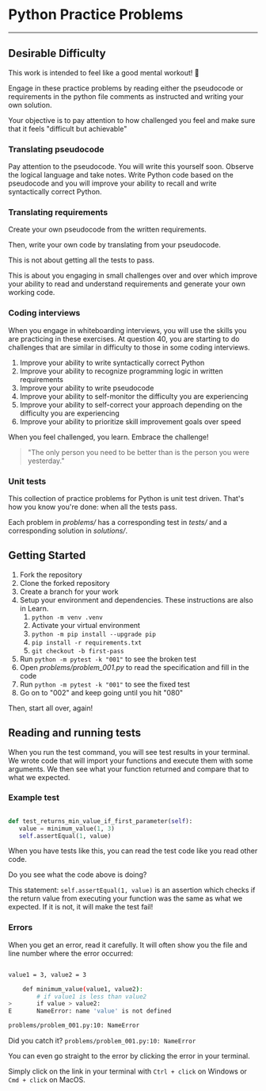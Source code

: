 # Python Practice Problems

---

## Desirable Difficulty

This work is intended to feel like a good mental workout! 🧠

Engage in these practice problems by reading either the pseudocode or
requirements in the python file comments as instructed and writing your own
solution.

Your objective is to pay attention to how challenged you feel and make sure that
it feels "difficult but achievable"

### Translating pseudocode

Pay attention to the pseudocode. You will write this yourself soon. Observe the
logical language and take notes. Write Python code based on the pseudocode and
you will improve your ability to recall and write syntactically correct Python.

### Translating requirements

Create your own pseudocode from the written requirements.

Then, write your own code by translating from your pseudocode.

This is not about getting all the tests to pass.

This is about you engaging in small challenges over and over which improve your
ability to read and understand requirements and generate your own working code.

### Coding interviews

When you engage in whiteboarding interviews, you will use the skills you are
practicing in these exercises. At question 40, you are starting to do challenges
that are similar in difficulty to those in some coding interviews.

1. Improve your ability to write syntactically correct Python
1. Improve your ability to recognize programming logic in written requirements
1. Improve your ability to write pseudocode
1. Improve your ability to self-monitor the difficulty you are experiencing
1. Improve your ability to self-correct your approach depending on the
   difficulty you are experiencing
1. Improve your ability to prioritize skill improvement goals over speed

When you feel challenged, you learn. Embrace the challenge!

> "The only person you need to be better than is the person you were yesterday."

### Unit tests

This collection of practice problems for Python is unit test driven. That's how
you know you're done: when all the tests pass.

Each problem in _problems/_ has a corresponding test in _tests/_ and a
corresponding solution in _solutions/_.

## Getting Started

1. Fork the repository
1. Clone the forked repository
1. Create a branch for your work
1. Setup your environment and dependencies. These instructions are also in
   Learn.
   1. `python -m venv .venv`
   1. Activate your virtual environment
   1. `python -m pip install --upgrade pip`
   1. `pip install -r requirements.txt`
   1. `git checkout -b first-pass`
1. Run `python -m pytest -k "001"` to see the broken test
1. Open _problems/problem_001.py_ to read the specification and fill in the code
1. Run `python -m pytest -k "001"` to see the fixed test
1. Go on to "002" and keep going until you hit "080"

Then, start all over, again!

## Reading and running tests

When you run the test command, you will see test results in your terminal. We wrote code that will import your functions and execute them with some arguments. We then see what your function returned and compare that to what we expected.

### Example test

```python

def test_returns_min_value_if_first_parameter(self):
   value = minimum_value(1, 3)
   self.assertEqual(1, value)

```

When you have tests like this, you can read the test code like you read other code.

Do you see what the code above is doing?

This statement: `self.assertEqual(1, value)` is an assertion which checks if the return value from executing your function was the same as what we expected. If it is not, it will make the test fail!

### Errors

When you get an error, read it carefully. It will often show you the file and line number where the error occurred:

```bash

value1 = 3, value2 = 3

    def minimum_value(value1, value2):
        # if value1 is less than value2
>       if value > value2:
E       NameError: name 'value' is not defined

problems/problem_001.py:10: NameError

```

Did you catch it? `problems/problem_001.py:10: NameError`

You can even go straight to the error by clicking the error in your terminal.

Simply click on the link in your terminal with `Ctrl + click` on Windows or `Cmd + click` on MacOS.
